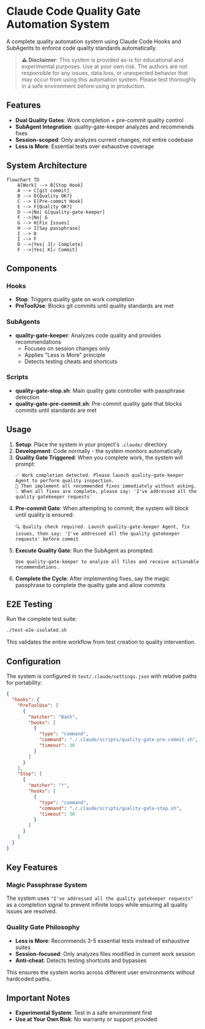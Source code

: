 # Claude Code Quality Gate Automation System

A complete quality automation system using Claude Code Hooks and SubAgents to enforce code quality standards automatically.

> **⚠️ Disclaimer**: This system is provided as-is for educational and experimental purposes. Use at your own risk. The authors are not responsible for any issues, data loss, or unexpected behavior that may occur from using this automation system. Please test thoroughly in a safe environment before using in production.

## Features

- **Dual Quality Gates**: Work completion + pre-commit quality control  
- **SubAgent Integration**: quality-gate-keeper analyzes and recommends fixes
- **Session-scoped**: Only analyzes current changes, not entire codebase
- **Less is More**: Essential tests over exhaustive coverage

## System Architecture

```mermaid
flowchart TD
    A[Work] --> B[Stop Hook]
    A --> C[git commit] 
    B --> D{Quality OK?}
    C --> E[Pre-commit Hook]
    E --> F{Quality OK?}
    D -->|No| G[quality-gate-keeper]
    F -->|No| G
    G --> H[Fix Issues]
    H --> I[Say passphrase]
    I --> D
    I --> F
    D -->|Yes| J[✓ Complete]
    F -->|Yes| K[✓ Commit]
```

## Components

### Hooks
- **Stop**: Triggers quality gate on work completion
- **PreToolUse**: Blocks git commits until quality standards are met

### SubAgents
- **quality-gate-keeper**: Analyzes code quality and provides recommendations
  - Focuses on session changes only
  - Applies "Less is More" principle
  - Detects testing cheats and shortcuts

### Scripts  
- **quality-gate-stop.sh**: Main quality gate controller with passphrase detection
- **quality-gate-pre-commit.sh**: Pre-commit quality gate that blocks commits until standards are met

## Usage

1. **Setup**: Place the system in your project's `.claude/` directory
2. **Development**: Code normally - the system monitors automatically  
3. **Quality Gate Triggered**: When you complete work, the system will prompt:
   ```
   ✅ Work completion detected. Please launch quality-gate-keeper Agent to perform quality inspection.
   🔧 Then implement all recommended fixes immediately without asking.
   💡 When all fixes are complete, please say: 'I've addressed all the quality gatekeeper requests'
   ```
4. **Pre-commit Gate**: When attempting to commit, the system will block until quality is ensured:
   ```
   🔍 Quality check required. Launch quality-gate-keeper Agent, fix issues, then say: 'I've addressed all the quality gatekeeper requests' before commit
   ```
5. **Execute Quality Gate**: Run the SubAgent as prompted:
   ```
   Use quality-gate-keeper to analyze all files and receive actionable recommendations.
   ```
6. **Complete the Cycle**: After implementing fixes, say the magic passphrase to complete the quality gate and allow commits

## E2E Testing

Run the complete test suite:
```bash
./test-e2e-isolated.sh
```

This validates the entire workflow from test creation to quality intervention.

## Configuration

The system is configured in `test/.claude/settings.json` with relative paths for portability:

```json
{
  "hooks": {
    "PreToolUse": [
      {
        "matcher": "Bash",
        "hooks": [
          {
            "type": "command",
            "command": "./.claude/scripts/quality-gate-pre-commit.sh",
            "timeout": 30
          }
        ]
      }
    ],
    "Stop": [
      {
        "matcher": "*",
        "hooks": [
          {
            "type": "command", 
            "command": "./.claude/scripts/quality-gate-stop.sh",
            "timeout": 30
          }
        ]
      }
    ]
  }
}
```

## Key Features

### Magic Passphrase System
The system uses `"I've addressed all the quality gatekeeper requests"` as a completion signal to prevent infinite loops while ensuring all quality issues are resolved.

### Quality Gate Philosophy
- **Less is More**: Recommends 3-5 essential tests instead of exhaustive suites
- **Session-focused**: Only analyzes files modified in current work session
- **Anti-cheat**: Detects testing shortcuts and bypasses

This ensures the system works across different user environments without hardcoded paths.

## Important Notes

- **Experimental System**: Test in a safe environment first
- **Use at Your Own Risk**: No warranty or support provided

